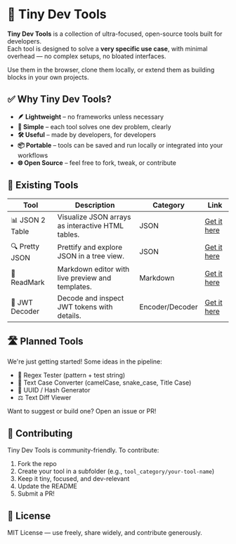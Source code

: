 # 🧰 Tiny Dev Tools

**Tiny Dev Tools** is a collection of ultra-focused, open-source tools built for developers.  
Each tool is designed to solve a **very specific use case**, with minimal overhead — no complex setups, no bloated interfaces.

Use them in the browser, clone them locally, or extend them as building blocks in your own projects.

## ✅ Why Tiny Dev Tools?

- **🪶 Lightweight** – no frameworks unless necessary
- **🧠 Simple** – each tool solves one dev problem, clearly
- **🛠️ Useful** – made by developers, for developers
- **📦 Portable** – tools can be saved and run locally or integrated into your workflows
- **🌐 Open Source** – feel free to fork, tweak, or contribute

## 🔧 Existing Tools

| Tool            | Description                                         | Category          | Link                                  |
|-----------------|-----------------------------------------------------|-------------------|---------------------------------------|
| 📊 JSON 2 Table | Visualize JSON arrays as interactive HTML tables.   | JSON              | [Get it here](./json2table.html)      |
| 🔍 Pretty JSON  | Prettify and explore JSON in a tree view.           | JSON              | [Get it here](./pretty-json.html)     |
| 📝 ReadMark     | Markdown editor with live preview and templates.    | Markdown          | [Get it here](./markdown-editor.html) |
| 📡 JWT Decoder  | Decode and inspect JWT tokens with details.         | Encoder/Decoder   | [Get it here](./jwt-decoder.html)     |


## 🛣️ Planned Tools

We're just getting started! Some ideas in the pipeline:

- 📝 Regex Tester (pattern + test string)
- 🔄 Text Case Converter (camelCase, snake_case, Title Case)
- 🧮 UUID / Hash Generator
- ⚖️ Text Diff Viewer

Want to suggest or build one? Open an issue or PR!

## 🤝 Contributing

Tiny Dev Tools is community-friendly. To contribute:

1. Fork the repo
2. Create your tool in a subfolder (e.g., `tool_category/your-tool-name`)
3. Keep it tiny, focused, and dev-relevant
4. Update the README
5. Submit a PR!


## 📄 License

MIT License — use freely, share widely, and contribute generously.


